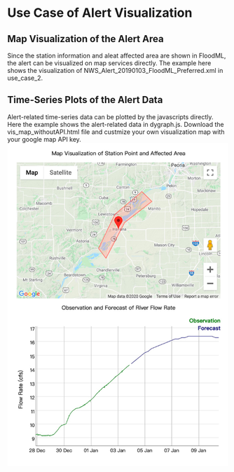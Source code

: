 # Use Case of Alert Visualization

## Map Visualization of the Alert Area
Since the station information and aleat affected area are shown in FloodML, the alert can be visualized on map services directly. The example here shows the visualization of NWS_Alert_20190103_FloodML_Preferred.xml in use_case_2.

## Time-Series Plots of the Alert Data
Alert-related time-series data can be plotted by the javascripts directly. Here the example shows the alert-related data in dygraph.js.
Download the vis_map_withoutAPI.html file and custmize your own visualization map with your google map API key.
![vis1](/use_cases/use_case_3_visualization_of_alert/vis_of_alert.jpg)

